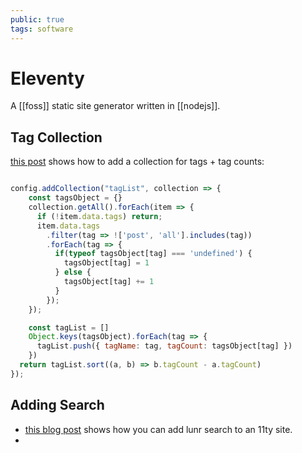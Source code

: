 ```yaml
---
public: true
tags: software
---
```

# Eleventy

A [[foss]] static site generator written in [[nodejs]].

## Tag Collection

[this post](https://claytonerrington.com/blog/11ty-nunjucks-tag-count/) shows how to add a collection for tags + tag counts:

```javascript

config.addCollection("tagList", collection => {
    const tagsObject = {}
    collection.getAll().forEach(item => {
      if (!item.data.tags) return;
      item.data.tags
        .filter(tag => !['post', 'all'].includes(tag))
        .forEach(tag => {
          if(typeof tagsObject[tag] === 'undefined') {
            tagsObject[tag] = 1
          } else {
            tagsObject[tag] += 1
          }
        });
    });

    const tagList = []
    Object.keys(tagsObject).forEach(tag => {
      tagList.push({ tagName: tag, tagCount: tagsObject[tag] })
    })
  return tagList.sort((a, b) => b.tagCount - a.tagCount)
});

```


## Adding Search
- [this blog post](https://www.belter.io/eleventy-search/) shows how you can add lunr search to an 11ty site.
- 